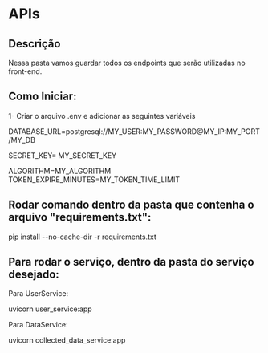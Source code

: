 # APIs

## Descrição
Nessa pasta vamos guardar todos os endpoints que serão utilizadas no front-end.

## Como Iniciar:
1- Criar o arquivo .env e adicionar as seguintes variáveis


DATABASE_URL=postgresql://MY_USER:MY_PASSWORD@MY_IP:MY_PORT/MY_DB

SECRET_KEY= MY_SECRET_KEY

ALGORITHM=MY_ALGORITHM
TOKEN_EXPIRE_MINUTES=MY_TOKEN_TIME_LIMIT

## Rodar comando dentro da pasta que contenha o arquivo "requirements.txt":

pip install --no-cache-dir -r requirements.txt

## Para rodar o serviço, dentro da pasta do serviço desejado:

Para UserService:

uvicorn user_service:app

Para DataService:

uvicorn collected_data_service:app
